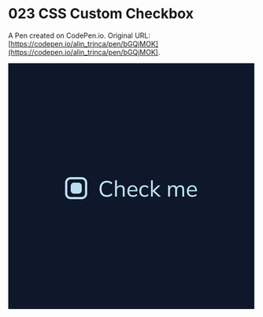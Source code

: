 # 023 CSS Custom Checkbox

A Pen created on CodePen.io. Original URL: [https://codepen.io/alin_trinca/pen/bGQjMOK](https://codepen.io/alin_trinca/pen/bGQjMOK).

![CSS Custom Checkbox Screenshot](css-custom-checkbox.jpg)
